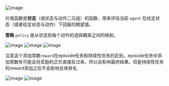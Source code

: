 ![image](https://user-images.githubusercontent.com/55370336/107505954-5bab6800-6bd8-11eb-9b86-6ba44912f1ee.png)

价值函数是**状态**（或状态与动作二元组）的函数，用来评估当前 `agent` 在给定状态（或者给定状态与动作）下回报的期望值。

**策略** `policy` 是从状态到每个动作的选择概率之间的映射。

![image](https://user-images.githubusercontent.com/55370336/107506379-f7d56f00-6bd8-11eb-8155-835e4197ac08.png)
![image](https://user-images.githubusercontent.com/55370336/107506412-015ed700-6bd9-11eb-9b33-dd4996c849d8.png)
![image](https://user-images.githubusercontent.com/55370336/107537410-c8852900-6bfd-11eb-978b-3ab89bfca856.png)

注意这个添加常数`reward`在episode任务和持续性任务的区别。episode任务中添加常数有可能会另奖励的正负直接反过来，所以会影响最终结果。但是持续性任务的reward添加之后不会影响总体排名

![image](https://user-images.githubusercontent.com/55370336/107537460-d76bdb80-6bfd-11eb-9fe6-5a89b9d43814.png)
![image](https://user-images.githubusercontent.com/55370336/107537704-27e33900-6bfe-11eb-8477-02903b5d697a.png)

